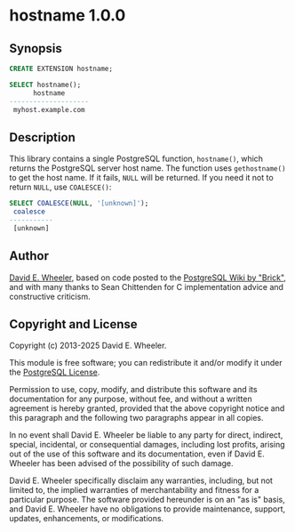 hostname 1.0.0
==============

Synopsis
--------

```sql
CREATE EXTENSION hostname;

SELECT hostname();
      hostname
--------------------
 myhost.example.com
```

Description
-----------

This library contains a single PostgreSQL function, `hostname()`, which
returns the PostgreSQL server host name. The function uses `gethostname()`
to get the host name. If it fails, `NULL` will be returned. If you need it
not to return `NULL`, use `COALESCE()`:

```sql
SELECT COALESCE(NULL, '[unknown]');
 coalesce
-----------
 [unknown]
```

Author
------

[David E. Wheeler](http://www.justatheory.com/), based on code posted to the
[PostgreSQL Wiki by "Brick"](https://wiki.postgresql.org/wiki/Pg_gethostname),
and with many thanks to Sean Chittenden for C implementation advice and
constructive criticism.

Copyright and License
---------------------

Copyright (c) 2013-2025 David E. Wheeler.

This module is free software; you can redistribute it and/or modify it under
the [PostgreSQL License](http://www.opensource.org/licenses/postgresql).

Permission to use, copy, modify, and distribute this software and its
documentation for any purpose, without fee, and without a written agreement is
hereby granted, provided that the above copyright notice and this paragraph
and the following two paragraphs appear in all copies.

In no event shall David E. Wheeler be liable to any party for direct,
indirect, special, incidental, or consequential damages, including lost
profits, arising out of the use of this software and its documentation, even
if David E. Wheeler has been advised of the possibility of such damage.

David E. Wheeler specifically disclaim any warranties, including, but not
limited to, the implied warranties of merchantability and fitness for a
particular purpose. The software provided hereunder is on an "as is" basis,
and David E. Wheeler have no obligations to provide maintenance, support,
updates, enhancements, or modifications.
